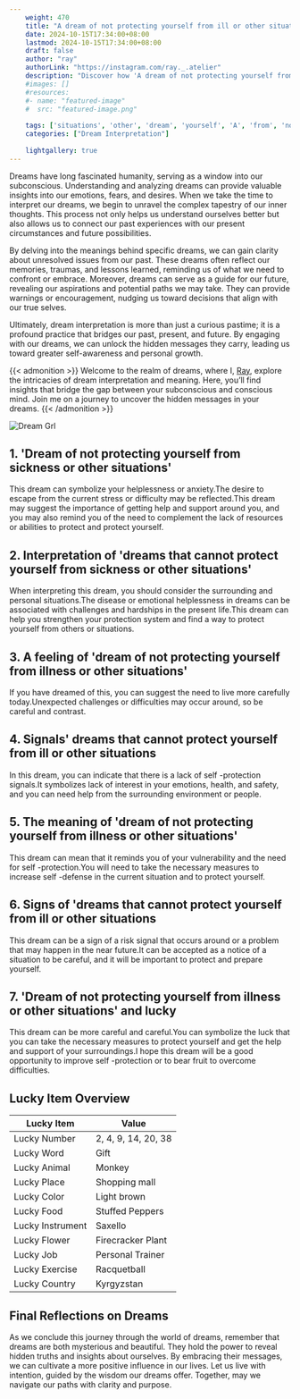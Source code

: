 ```yaml
---
    weight: 470
    title: "A dream of not protecting yourself from ill or other situations"  # Assuming 'title' column exists
    date: 2024-10-15T17:34:00+08:00
    lastmod: 2024-10-15T17:34:00+08:00
    draft: false
    author: "ray"
    authorLink: "https://instagram.com/ray._.atelier"
    description: "Discover how 'A dream of not protecting yourself from ill or other situations' can interpret your future and uncover its significant meanings in your life."
    #images: []
    #resources:
    #- name: "featured-image"
    #  src: "featured-image.png"
    
    tags: ['situations', 'other', 'dream', 'yourself', 'A', 'from', 'not', 'ill', 'protecting']
    categories: ["Dream Interpretation"]
    
    lightgallery: true
---
```

    
Dreams have long fascinated humanity, serving as a window into our subconscious. Understanding and analyzing dreams can provide valuable insights into our emotions, fears, and desires. When we take the time to interpret our dreams, we begin to unravel the complex tapestry of our inner thoughts. This process not only helps us understand ourselves better but also allows us to connect our past experiences with our present circumstances and future possibilities.

By delving into the meanings behind specific dreams, we can gain clarity about unresolved issues from our past. These dreams often reflect our memories, traumas, and lessons learned, reminding us of what we need to confront or embrace. Moreover, dreams can serve as a guide for our future, revealing our aspirations and potential paths we may take. They can provide warnings or encouragement, nudging us toward decisions that align with our true selves.

Ultimately, dream interpretation is more than just a curious pastime; it is a profound practice that bridges our past, present, and future. By engaging with our dreams, we can unlock the hidden messages they carry, leading us toward greater self-awareness and personal growth.

{{< admonition >}}
Welcome to the realm of dreams, where I, [Ray](https://instagram.com/ray._.atelier), explore the intricacies of dream interpretation and meaning. Here, you’ll find insights that bridge the gap between your subconscious and conscious mind. Join me on a journey to uncover the hidden messages in your dreams.
{{< /admonition >}}

![Dream Grl](https://cdn.pixabay.com/photo/2017/11/02/03/35/gothic-2910057_1280.jpg "Dream Grl")

## 1. 'Dream of not protecting yourself from sickness or other situations'
This dream can symbolize your helplessness or anxiety.The desire to escape from the current stress or difficulty may be reflected.This dream may suggest the importance of getting help and support around you, and you may also remind you of the need to complement the lack of resources or abilities to protect and protect yourself.

## 2. Interpretation of 'dreams that cannot protect yourself from sickness or other situations'
When interpreting this dream, you should consider the surrounding and personal situations.The disease or emotional helplessness in dreams can be associated with challenges and hardships in the present life.This dream can help you strengthen your protection system and find a way to protect yourself from others or situations.

## 3. A feeling of 'dream of not protecting yourself from illness or other situations'
If you have dreamed of this, you can suggest the need to live more carefully today.Unexpected challenges or difficulties may occur around, so be careful and contrast.

## 4. Signals' dreams that cannot protect yourself from ill or other situations
In this dream, you can indicate that there is a lack of self -protection signals.It symbolizes lack of interest in your emotions, health, and safety, and you can need help from the surrounding environment or people.

## 5. The meaning of 'dream of not protecting yourself from illness or other situations'
This dream can mean that it reminds you of your vulnerability and the need for self -protection.You will need to take the necessary measures to increase self -defense in the current situation and to protect yourself.

## 6. Signs of 'dreams that cannot protect yourself from ill or other situations
This dream can be a sign of a risk signal that occurs around or a problem that may happen in the near future.It can be accepted as a notice of a situation to be careful, and it will be important to protect and prepare yourself.

## 7. 'Dream of not protecting yourself from illness or other situations' and lucky
This dream can be more careful and careful.You can symbolize the luck that you can take the necessary measures to protect yourself and get the help and support of your surroundings.I hope this dream will be a good opportunity to improve self -protection or to bear fruit to overcome difficulties.

## Lucky Item Overview
| Lucky Item          | Value              |
|---------------|--------------------|
| Lucky Number        | 2, 4, 9, 14, 20, 38  |
| Lucky Word          | Gift |
| Lucky Animal        | Monkey |
| Lucky Place         | Shopping mall     |
| Lucky Color         | Light brown     |
| Lucky Food          | Stuffed Peppers      |
| Lucky Instrument    | Saxello |
| Lucky Flower        | Firecracker Plant    |
| Lucky Job           | Personal Trainer       |
| Lucky Exercise      | Racquetball  |
| Lucky Country       | Kyrgyzstan    |


##  Final Reflections on Dreams

As we conclude this journey through the world of dreams, remember that dreams are both mysterious and beautiful. They hold the power to reveal hidden truths and insights about ourselves. By embracing their messages, we can cultivate a more positive influence in our lives. Let us live with intention, guided by the wisdom our dreams offer. Together, may we navigate our paths with clarity and purpose.
